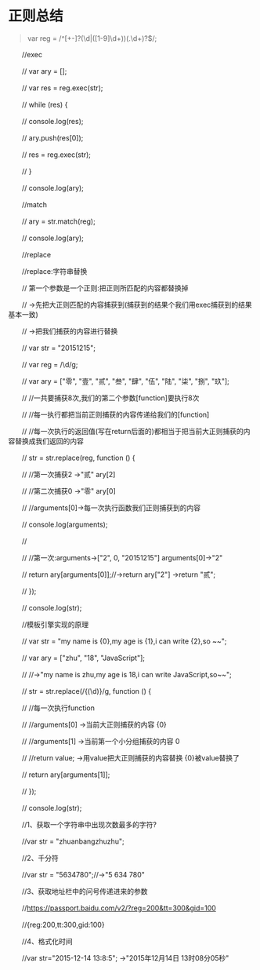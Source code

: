 # 正则总结

> var reg = /^[+-]?(\d|([1-9]\d+))(\.\d+)?$/;

　　//exec

　　//    var ary = [];

　　//    var res = reg.exec(str);

　　//    while (res) {

　　//        console.log(res);

　　//        ary.push(res[0]);

　　//        res = reg.exec(str);

　　//    }

　　//    console.log(ary);

　　//match

　　//    ary = str.match(reg);

　　//    console.log(ary);

　　//replace

　　//replace:字符串替换

　　// 第一个参数是一个正则:把正则所匹配的内容都替换掉

　　// ->先把大正则匹配的内容捕获到(捕获到的结果个我们用exec捕获到的结果基本一致)

　　// ->把我们捕获的内容进行替换

　　//    var str = "20151215";

　　//    var reg = /\d/g;

　　//    var ary = ["零", "壹", "贰", "叁", "肆", "伍", "陆", "柒", "捌", "玖"];

　　//    //一共要捕获8次,我们的第二个参数[function]要执行8次

　　//    //每一执行都把当前正则捕获的内容传递给我们的[function]

　　//    //每一次执行的返回值(写在return后面的)都相当于把当前大正则捕获的内容替换成我们返回的内容

　　//    str = str.replace(reg, function () {

　　//        //第一次捕获2 ->"贰" ary[2]

　　//        //第二次捕获0 ->"零" ary[0]

　　//        //arguments[0]->每一次执行函数我们正则捕获到的内容

　　//        console.log(arguments);

　　//

　　//        //第一次:arguments->["2", 0, "20151215"]  arguments[0]->"2"

　　//        return ary[arguments[0]];//->return ary["2"] ->return "贰";

　　//    });

　　//    console.log(str);

　　//模板引擎实现的原理

　　//    var str = "my name is {0},my age is {1},i can write {2},so ~~";

　　//    var ary = ["zhu", "18", "JavaScript"];

　　//    //->"my name is zhu,my age is 18,i can write JavaScript,so~~";

　　//    str = str.replace(/{(\d)}/g, function () {

　　//        //每一次执行function

　　//        //arguments[0] ->当前大正则捕获的内容 {0}

　　//        //arguments[1] ->当前第一个小分组捕获的内容 0

　　//        //return value; ->用value把大正则捕获的内容替换 {0}被value替换了

　　//        return ary[arguments[1]];

　　//    });

　　//    console.log(str);

　　//1、获取一个字符串中出现次数最多的字符?

　　//var str = "zhuanbangzhuzhu";

　　//2、千分符

　　//var str = "5634780";//->"5 634 780"

　　//3、获取地址栏中的问号传递进来的参数

　　//https://passport.baidu.com/v2/?reg=200&tt=300&gid=100

　　//{reg:200,tt:300,gid:100}

　　//4、格式化时间

　　//var str="2015-12-14 13:8:5"; ->"2015年12月14日 13时08分05秒"

